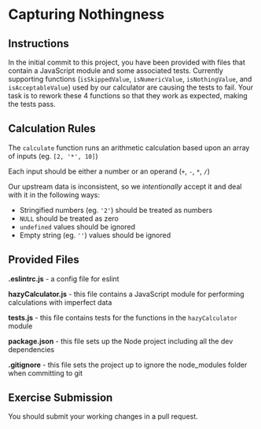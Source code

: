 # Capturing Nothingness

## Instructions

In the initial commit to this project, you have been provided with files that contain a JavaScript module and some associated tests. Currently supporting functions (`isSkippedValue`, `isNumericValue`, `isNothingValue`, and `isAcceptableValue`) used by our calculator are causing the tests to fail. Your task is to rework these 4 functions so that they work as expected, making the tests pass.

## Calculation Rules
The `calculate` function runs an arithmetic calculation based upon an array of inputs (eg. `[2, '*', 10]`)

Each input should be either a number or an operand (`+`, `-`, `*`, `/`)

Our upstream data is inconsistent, so we _intentionally_ accept it and deal with it in the following ways:
* Stringified numbers (eg. `'2'`) should be treated as numbers
* `NULL` should be treated as zero
* `undefined` values should be ignored
* Empty string (eg. `''`) values should be ignored

## Provided Files

**.eslintrc.js** - a config file for eslint

**hazyCalculator.js** - this file contains a JavaScript module for performing calculations with imperfect data

**tests.js** - this file contains tests for the functions in the `hazyCalculator` module

**package.json** - this file sets up the Node project including all the dev dependencies

**.gitignore** - this file sets the project up to ignore the node_modules folder when committing to git

## Exercise Submission

You should submit your working changes in a pull request.
